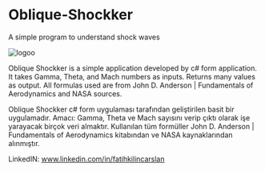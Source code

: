 # Oblique-Shockker
A simple program to understand shock waves

![logoo](https://github.com/klncrslnfatih/Oblique-Shockker/assets/80931164/177a21ee-6335-43f0-9278-da1b8aa7b846)


Oblique Shockker is a simple application developed by c# form application. It takes Gamma, Theta, and Mach numbers as inputs. Returns many values as output. All formulas used are from John D. Anderson | Fundamentals of Aerodynamics and NASA sources.

Oblique Shockker c# form uygulaması tarafından geliştirilen basit bir uygulamadır. Amacı: Gamma, Theta ve Mach sayısını verip çıktı olarak işe yarayacak birçok veri almaktır. Kullanılan tüm formüller John D. Anderson | Fundamentals of Aerodynamics kitabından ve NASA kaynaklarından alınmıştır.

LinkedIN: www.linkedin.com/in/fatihkilincarslan
